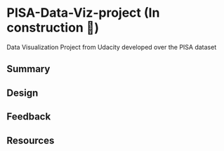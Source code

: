 # PISA-Data-Viz-project (In construction :construction_worker:)
Data Visualization Project from Udacity developed over the PISA dataset

## Summary

## Design

## Feedback

## Resources